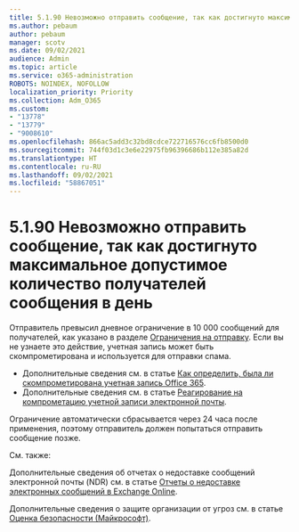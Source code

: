 ```yaml
---
title: 5.1.90 Невозможно отправить сообщение, так как достигнуто максимальное допустимое количество получателей сообщения в день
ms.author: pebaum
author: pebaum
manager: scotv
ms.date: 09/02/2021
audience: Admin
ms.topic: article
ms.service: o365-administration
ROBOTS: NOINDEX, NOFOLLOW
localization_priority: Priority
ms.collection: Adm_O365
ms.custom:
- "13778"
- "13779"
- "9008610"
ms.openlocfilehash: 866ac5add3c32bd8cdce722716576cc6fb8500d0
ms.sourcegitcommit: 744f03d1c3e6e22975fb96396686b112e385a82d
ms.translationtype: HT
ms.contentlocale: ru-RU
ms.lasthandoff: 09/02/2021
ms.locfileid: "58867051"
---
```

# <a name="5190-your-message-cant-be-sent-because-youve-reached-your-daily-limit-for-message-recipients"></a>5.1.90 Невозможно отправить сообщение, так как достигнуто максимальное допустимое количество получателей сообщения в день

Отправитель превысил дневное ограничение в 10 000 сообщений для получателей, как указано в разделе [Ограничения на отправку](https://docs.microsoft.com/office365/servicedescriptions/exchange-online-service-description/exchange-online-limits#sending-limits). Если вы не узнаете это действие, учетная запись может быть скомпрометирована и используется для отправки спама. 

- Дополнительные сведения см. в статье [Как определить, была ли скомпрометирована учетная запись Office 365](https://docs.microsoft.com/office365/troubleshoot/sign-In/determine-account-is-compromised).
- Дополнительные сведения см. в статье [Реагирование на компрометацию учетной записи электронной почты](https://docs.microsoft.com/microsoft-365/security/office-365-security/responding-to-a-compromised-email-account).

Ограничение автоматически сбрасывается через 24 часа после применения, поэтому отправитель должен попытаться отправить сообщение позже.

См. также:

Дополнительные сведения об отчетах о недоставке сообщений электронной почты (NDR) см. в статье [Отчеты о недоставке электронных сообщений в Exchange Online](https://docs.microsoft.com/exchange/mail-flow-best-practices/non-delivery-reports-in-exchange-online/non-delivery-reports-in-exchange-online).

Дополнительные сведения о защите организации от угроз см. в статье [Оценка безопасности (Майкрософт)](https://docs.microsoft.com/microsoft-365/security/defender/microsoft-secure-score).